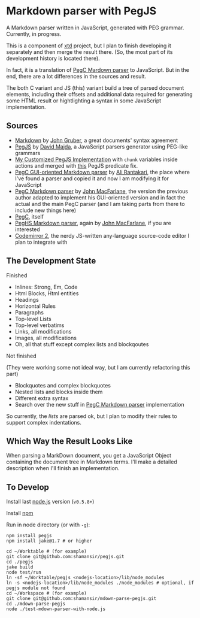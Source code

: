 Markdown parser with PegJS
==========================

A Markdown parser written in JavaScript, generated with PEG grammar. Currently, in progress.

This is a component of [xtd](https://github.com/shamansir/xtd/tree/master/sources/assets/mdown-parse-pegjs) project, but I plan to finish developing it separately and then merge the result there. (So, the most part of its development history is located there). 

In fact, it is a translation of [PegC Mardown parser](https://github.com/jgm/peg-markdown) to JavaScript. But in the end, there are a lot differences in the sources and result.

The both C variant and JS (this) variant build a tree of parsed document elements, including their offsets and additional data required for generating some HTML result or hightlighting a syntax in some JavaScript implementation. 

Sources
-------

* [Markdown](http://daringfireball.net/projects/markdown/syntax) by [John Gruber](http://daringfireball.net/), a great documents' syntax agreement
* [PegJS](http://pegjs.majda.cz) by [David Majda](http://majda.cz/en/), a JavaScript parsers generator using PEG-like grammars
* [My Customized PegJS Implementation](https://github.com/shamansir/pegjs) with `chunk` variables inside actions and merged with [this](https://github.com/jdarpinian/pegjs) PegJS predicate fix.  
* [PegC GUI-oriented Markdown parser](http://hasseg.org/peg-markdown-highlight/) by [Ali Rantakari](http://hasseg.org), the place where I've found a parser and copied it and now I am modifying it for JavaScript
* [PegC Markdown parser](https://github.com/jgm/peg-markdown) by [John MacFarlane](http://johnmacfarlane.net/), the version the previous author adapted to implement his GUI-oriented version and in fact the actual and the main PegC parser (and I am taking parts from there to include new things here)
* [PegC](http://fossil.wanderinghorse.net/repos/pegc/index.cgi/index), itself
* [PegHS Markdown parser](https://github.com/jgm/markdown-peg), again by [John MacFarlane](http://johnmacfarlane.net/), if you are interested
* [Codemirror 2](http://codemirror.net/), the nerdy JS-written any-language source-code editor I plan to integrate with

The Development State
---------------------

Finished

* Inlines: Strong, Em, Code
* Html Blocks, Html entities
* Headings
* Horizontal Rules
* Paragraphs
* Top-level Lists
* Top-level verbatims
* Links, all modifications
* Images, all modifications
* Oh, all that stuff except complex lists and blockqoutes

Not finished

(They were working some not ideal way, but I am currently refactoring this part)

* Blockquotes and complex blockquotes
* Nested lists and blocks inside them
* Different extra syntax
* Search over the new stuff in [PegC Markdown parser](https://github.com/jgm/peg-markdown) implementation

So currently, the *lists* are parsed ok, but I plan to modify their rules to support complex indentations. 

Which Way the Result Looks Like
-------------------------------

When parsing a MarkDown document, you get a JavaScript Object containing the document tree in Markdown terms. I'll make a detailed description when I'll finish an implementation.

To Develop
----------

Install last [node.js](http://nodejs.org/#download) version (`v0.5.8+`)

Install [npm](http://npmjs.org/)

Run in node directory (or with `-g`):

    npm install pegjs
    npm install jake@1.7 # or higher

    cd ~/Worktable # (for example)
    git clone git@github.com:shamansir/pegjs.git
    cd ./pegjs
    jake build
    node test/run
    ln -sf ~/Worktable/pegjs <nodejs-location>/lib/node_modules
    ln -s <nodejs-location>/lib/node_modules ./node_modules # optional, if pegjs module not found
    cd ~/Workspace # (for example) 
    git clone git@github.com:shamansir/mdown-parse-pegjs.git
    cd ./mdown-parse-pegjs
    node ./test-mdown-parser-with-node.js